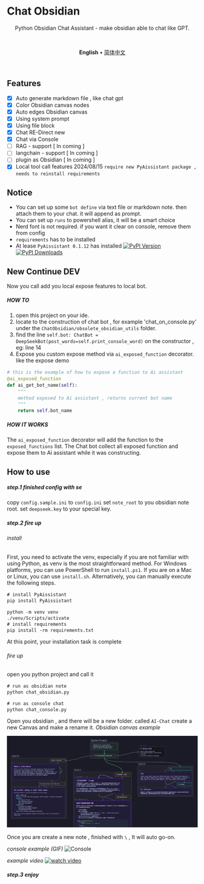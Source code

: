 # Chat Obsidian

<p align=center>
Python Obsidian Chat Assistant - make obsidian able to chat like GPT.
</p>

<br>

<p align=center>
<b>English</b> • <a href="https://github.com/HinxCorporation/Chat-Obsidian/blob/master/README.cn.md">简体中文</a>
</p>

<br>

## Features

- [x] Auto generate markdown file , like chat gpt
- [x] Color Obsidian canvas nodes
- [x] Auto edges Obsidian canvas
- [x] Using system prompt
- [x] Using file block
- [x] Chat RE-Direct new
- [x] Chat via Console
- [ ] RAG - support [ In coming ]
- [ ] langchain - support [ In coming ]
- [ ] plugin as Obsidian [ In coming ]
- [x] Local tool call features 2024/08/15 `require new PyAissistant package , needs to reinstall requirements`

## Notice

- You can set up some `bot define` via text file or markdown note. then attach them to your chat. it will append as prompt.
- You can set up `runs` to powershell alias, it will be a smart choice
- Nerd font is not required. if you want it clear on console, remove them from config
- `requirements` has to be installed
- At lease `PyAissistant 0.1.12` has installed  [![PyPI Version](https://img.shields.io/pypi/v/pyaissistant.svg)](https://pypi.org/project/pyaissistant/)
[![PyPI Downloads](https://img.shields.io/pypi/dm/pyaissistant.svg)](https://pypi.org/project/pyaissistant/)

## New Continue DEV

Now you call add you local expose features to local bot.

##### HOW TO

1. open this project on your ide.
2. locate to the construction of chat bot , for example 'chat_on_console.py' under the `ChatObsidian/obsolete_obsidian_utils` folder.
3. find the line `self.bot: ChatBot = DeepSeekBot(post_words=self.print_console_word)` on the constructor , eg: line 14
4. Expose you custom expose method via `ai_exposed_function` decorator. like the expose demo

```python
# this is the example of how to expose a function to Ai assistant
@ai_exposed_function
def ai_get_bot_name(self):
    """
    method exposed to Ai assistant , returns current bot name
    """
    return self.bot_name
```

##### HOW IT WORKS

The `ai_exposed_function` decorator will add the function to the `exposed_functions` list.
The Chat bot collect all exposed function and expose them to Ai assistant while it was constructing.


## How to use

##### step.1 finished config with se

copy `config.sample.ini` to `config.ini`
set `note_root` to you obsidian note root.
set `deepseek.key` to your special key.

##### step.2 fire up

###### install

First, you need to activate the venv, especially if you are not familiar with using Python, as venv is the most straightforward method.
For Windows platforms, you can use PowerShell to run `install.ps1`. If you are on a Mac or Linux, you can use `install.sh`.
Alternatively, you can manually execute the following steps.

```shell
# install PyAissistant
pip install PyAissistant
```

```shell
python -m venv venv
./venv/Scripts/activate
# install requirements
pip install -rm requirements.txt
```
At this point, your installation task is complete
###### fire up
open you python project and call it

```shell
# run as obsidian note
python chat_obsidian.py
```

```shell
# run as console chat
python chat_console.py
```

Open you obsidian , and there will be a new folder. called `AI-Chat`
create a new Canvas and make a rename it.
*Obsidian canvas example*

![Obsidian](https://raw.githubusercontent.com/HinxCorporation/Chat-Obsidian/master/README.assets/example-Obsidian.png)

Once you are create a new note , finished with `\` , It will auto go-on.

*console example (GIF)*
![Console](https://raw.githubusercontent.com/HinxCorporation/Chat-Obsidian/master/README.assets/example-console.gif)

*example video*
[![watch video](http://img.youtube.com/vi/lbK0jWrrjpM/0.jpg)](https://www.youtube.com/watch?v=lbK0jWrrjpM)


##### step.3 enjoy
